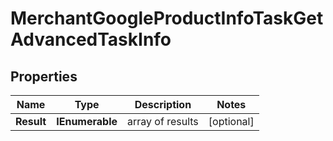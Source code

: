 # MerchantGoogleProductInfoTaskGetAdvancedTaskInfo


## Properties

| Name | Type | Description | Notes |
|------------ | ------------- | ------------- | -------------|
**Result** | **IEnumerable<MerchantGoogleProductInfoTaskGetAdvancedResultInfo>** | array of results |[optional]|